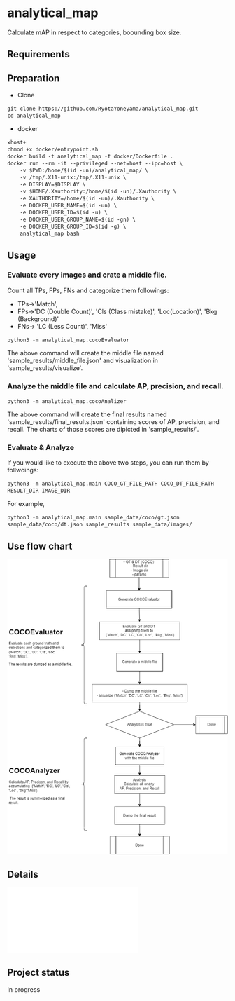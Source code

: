 # analytical_map

Calculate mAP in respect to categories, boounding box size.


## Requirements

## Preparation
- Clone
```
git clone https://github.com/RyotaYoneyama/analytical_map.git
cd analytical_map
```

- docker
```
xhost+
chmod +x docker/entrypoint.sh
docker build -t analytical_map -f docker/Dockerfile .
docker run --rm -it --privileged --net=host --ipc=host \
    -v $PWD:/home/$(id -un)/analytical_map/ \
    -v /tmp/.X11-unix:/tmp/.X11-unix \
    -e DISPLAY=$DISPLAY \
    -v $HOME/.Xauthority:/home/$(id -un)/.Xauthority \
    -e XAUTHORITY=/home/$(id -un)/.Xauthority \
    -e DOCKER_USER_NAME=$(id -un) \
    -e DOCKER_USER_ID=$(id -u) \
    -e DOCKER_USER_GROUP_NAME=$(id -gn) \
    -e DOCKER_USER_GROUP_ID=$(id -g) \
    analytical_map bash
```

## Usage
### Evaluate every images and crate a middle file.
Count all TPs, FPs, FNs and categorize them followings:
- TPs->'Match', 
- FPs->'DC (Double Count)', 'Cls (Class mistake)', 'Loc(Location)', 'Bkg (Background)'
- FNs-> 'LC (Less Count)', 'Miss'

```
python3 -m analytical_map.cocoEvaluator
```
The above command will create the middle file named 'sample_results/middle_file.json' and visualization in 'sample_results/visualize'.

### Analyze the middle file and calculate AP, precision, and recall.
```
python3 -m analytical_map.cocoAnalizer
```
The above command will create the final results named 'sample_results/final_results.json' containing scores of AP, precision, and recall.
The charts of those scores are dipicted in 'sample_results/'.

### Evaluate & Analyze
If you would like to execute the above two steps, you can run them by follwoings:
```
python3 -m analytical_map.main COCO_GT_FILE_PATH COCO_DT_FILE_PATH RESULT_DIR IMAGE_DIR
```
For example,
```
python3 -m analytical_map.main sample_data/coco/gt.json sample_data/coco/dt.json sample_results sample_data/images/
```

## Use flow chart
![Use flow chart](docs/figures/use_flow.drawio.png)

## Details
![docstring](docs/_build/index.html)


## Project status
In progress
